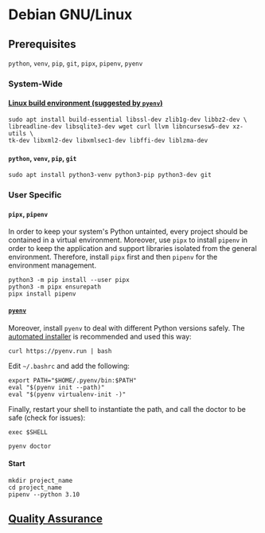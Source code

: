 # Debian GNU/Linux

## Prerequisites

`python`, `venv`, `pip`, `git`, `pipx`, `pipenv`, `pyenv`

### System-Wide

#### [Linux build environment (suggested by `pyenv`)](https://github.com/pyenv/pyenv/wiki#suggested-build-environment)

```shell
sudo apt install build-essential libssl-dev zlib1g-dev libbz2-dev \
libreadline-dev libsqlite3-dev wget curl llvm libncursesw5-dev xz-utils \
tk-dev libxml2-dev libxmlsec1-dev libffi-dev liblzma-dev
```

#### `python`, `venv`, `pip`, `git`

```shell
sudo apt install python3-venv python3-pip python3-dev git
```

### User Specific

#### `pipx`, `pipenv` 

In order to keep your system's Python untainted, every project should be
contained in a virtual environment. Moreover, use `pipx` to install `pipenv`
in order to keep the application and support libraries isolated from
the general environment. Therefore, install `pipx` first and then `pipenv` for
the environment management.

```shell
python3 -m pip install --user pipx
python3 -m pipx ensurepath
pipx install pipenv
```

#### [`pyenv`](https://github.com/pyenv/pyenv)

Moreover, install `pyenv` to deal with different Python versions safely.
The [automated installer](https://github.com/pyenv/pyenv-installer) is
recommended and used this way:

```shell
curl https://pyenv.run | bash
```

Edit `~/.bashrc` and add the following:

```shell
export PATH="$HOME/.pyenv/bin:$PATH"
eval "$(pyenv init --path)"
eval "$(pyenv virtualenv-init -)"
```

Finally, restart your shell to instantiate the path, and call the doctor to
be safe (check for issues):

```shell
exec $SHELL
```
```shell
pyenv doctor
```

#### Start

```shell
mkdir project_name
cd project_name
pipenv --python 3.10
```

## [Quality Assurance](../README.md#quality-assurance)
